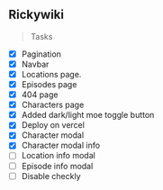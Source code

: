 ## Rickywiki

> Tasks
* [x] Pagination
* [x] Navbar
* [x] Locations page.
* [x] Episodes page
* [x] 404 page
* [x] Characters page
* [x] Added dark/light moe toggle button
* [x] Deploy on vercel
* [x] Character modal
* [x] Character modal info
* [ ] Location info modal
* [ ] Episode info modal
* [ ] Disable checkly
